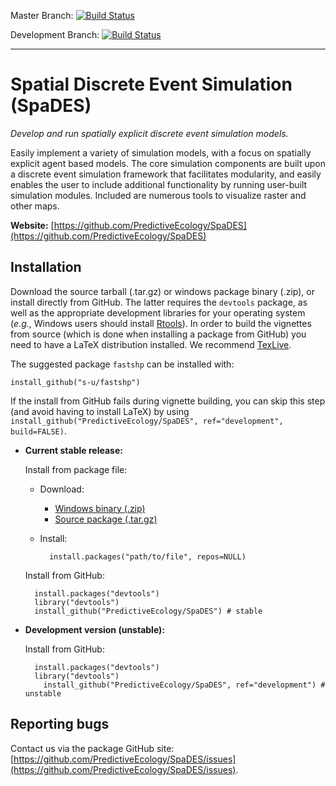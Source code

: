 Master Branch: [![Build Status](https://travis-ci.org/PredictiveEcology/SpaDES.svg?branch=master)](https://travis-ci.org/PredictiveEcology/SpaDES)

Development Branch: [![Build Status](https://travis-ci.org/PredictiveEcology/SpaDES.svg?branch=development)](https://travis-ci.org/PredictiveEcology/SpaDES)

-----

# Spatial Discrete Event Simulation (SpaDES)

*Develop and run spatially explicit discrete event simulation models.*

Easily implement a variety of simulation models, with a focus on spatially explicit agent based models. The core simulation components are built upon a discrete event simulation framework that facilitates modularity, and easily enables the user to include additional functionality by running user-built simulation modules. Included are numerous tools to visualize raster and other maps.

**Website:** [https://github.com/PredictiveEcology/SpaDES](https://github.com/PredictiveEcology/SpaDES)

## Installation

Download the source tarball (.tar.gz) or windows package binary (.zip), or install directly from GitHub.  The latter requires the `devtools` package, as well as the appropriate development libraries for your operating system (*e.g.*, Windows users should install [Rtools](http://cran.r-project.org/bin/windows/Rtools/)). In order to build the vignettes from source (which is done when installing a package from GitHub) you need to have a LaTeX distribution installed. We recommend [TexLive](https://www.tug.org/texlive/).

The suggested package `fastshp` can be installed with:

    install_github("s-u/fastshp")

If the install from GitHub fails during vignette building, you can skip this step (and avoid having to install LaTeX) by using `install_github("PredictiveEcology/SpaDES", ref="development", build=FALSE)`.

+ **Current stable release:**
    
    Install from package file:
    
    - Download:
    
        - [Windows binary (.zip)](https://github.com/PredictiveEcology/SpaDES/raw/master/SpaDES_0.4.0.zip)
        - [Source package (.tar.gz)](https://github.com/PredictiveEcology/SpaDES/raw/master/SpaDES_0.4.0.tar.gz)
    
    - Install:
    
            install.packages("path/to/file", repos=NULL)
    
    Install from GitHub:
    
        install.packages("devtools")
        library("devtools")
        install_github("PredictiveEcology/SpaDES") # stable

+ **Development version (unstable):**

    Install from GitHub:
    
        install.packages("devtools")
        library("devtools")
	      install_github("PredictiveEcology/SpaDES", ref="development") # unstable

## Reporting bugs

Contact us via the package GitHub site: [https://github.com/PredictiveEcology/SpaDES/issues](https://github.com/PredictiveEcology/SpaDES/issues).
